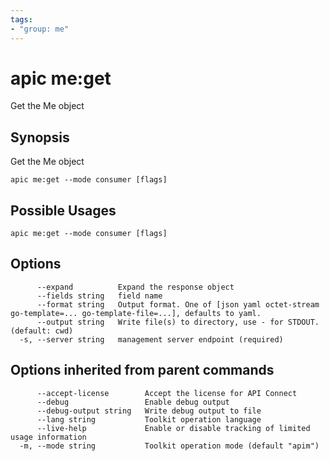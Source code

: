 ```yaml
---
tags:
- "group: me"
---
```

# apic me:get

Get the Me object

## Synopsis

Get the Me object

```
apic me:get --mode consumer [flags]
```

## Possible Usages

```
apic me:get --mode consumer [flags]
```

## Options

```
      --expand          Expand the response object
      --fields string   field name
      --format string   Output format. One of [json yaml octet-stream go-template=... go-template-file=...], defaults to yaml.
      --output string   Write file(s) to directory, use - for STDOUT. (default: cwd)
  -s, --server string   management server endpoint (required)
```

## Options inherited from parent commands

```
      --accept-license        Accept the license for API Connect
      --debug                 Enable debug output
      --debug-output string   Write debug output to file
      --lang string           Toolkit operation language
      --live-help             Enable or disable tracking of limited usage information
  -m, --mode string           Toolkit operation mode (default "apim")
```

